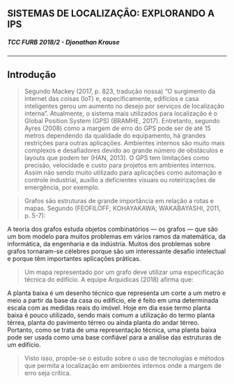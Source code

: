 ## SISTEMAS DE LOCALIZAÇÃO: EXPLORANDO A IPS
##### TCC FURB 2018/2 - Djonathan Krause

----
## Introdução
> Segundo Mackey (2017, p. 823, tradução nossa) “O surgimento da internet das coisas (IoT) e, especificamente, edifícios e casa inteligentes gerou um aumento no desejo por serviços de localização interna”. Atualmente, o sistema mais utilizados para localização é o Global Position System (GPS) (BRAMHE, 2017). Entretanto, segundo Ayres (2008) como a margem de erro do GPS pode ser de até 15 metros dependendo da qualidade do equipamento, há grandes restrições para outras aplicações. Ambientes internos são muito mais complexos e desafiadores devido ao grande número de obstáculos e layouts que podem ter (HAN, 2013). O GPS tem limitações como precisão, velocidade e custo para projetos em ambientes internos. Assim não sendo muito utilizado para aplicações como automação e controle industrial, auxílio a deficientes visuais ou roteirizações de emergência, por exemplo.

>Grafos são estruturas de grande importância em relação a rotas e mapas. Segundo (FEOFILOFF; KOHAYAKAWA; WAKABAYASHI, 2011, p. 5-7): 

A teoria dos grafos estuda objetos combinatórios — os grafos — que são um bom modelo para muitos problemas em vários ramos da matemática, da informática, da engenharia e da indústria. Muitos dos problemas sobre grafos tornaram-se célebres porque são um interessante desafio intelectual e porque têm importantes aplicações práticas.

>Um mapa representado por um grafo deve utilizar uma especificação técnica do edifício. A equipe Arquidicas (2018) afirma que: 

A planta baixa é um desenho técnico que representa um corte a um metro e meio a partir da base da casa ou edifício, ele é feito em uma determinada escala com as medidas reais do imóvel. Hoje em dia esse termo planta baixa é pouco utilizado, sendo mais comum a utilização do termo planta térrea, planta do pavimento térreo ou ainda planta do andar térreo. Portanto, como se trata de uma representação técnica, uma planta baixa pode ser usada como uma base confiável para a análise das estruturas de um edifício.

> Visto isso, propõe-se o estudo sobre o uso de tecnologias e métodos que permita a localização em ambientes internos onde a margem de erro seja crítica.